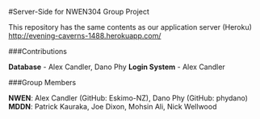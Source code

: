 #Server-Side for NWEN304 Group Project

This repository has the same contents as our application server (Heroku)
http://evening-caverns-1488.herokuapp.com/

###Contributions

**Database** - Alex Candler, Dano Phy
**Login System** - Alex Candler

###Group Members

**NWEN**: Alex Candler (GitHub: Eskimo-NZ), Dano Phy (GitHub: phydano)
**MDDN**: Patrick Kauraka, Joe Dixon, Mohsin Ali, Nick Wellwood
